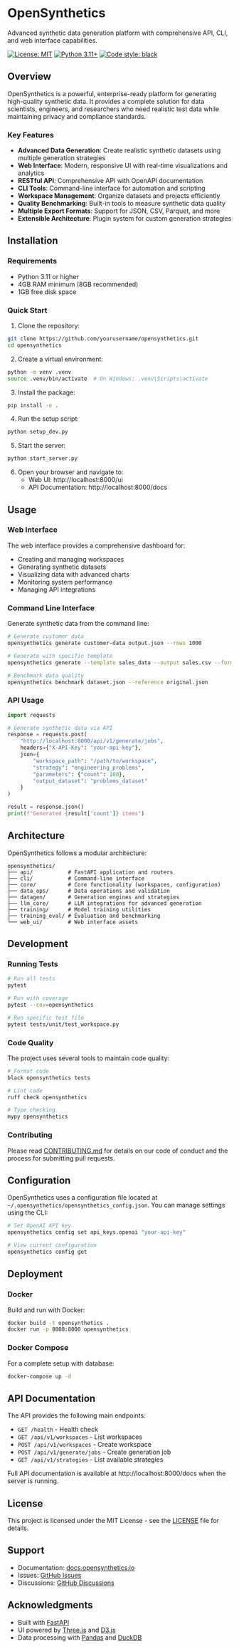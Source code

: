 # OpenSynthetics

Advanced synthetic data generation platform with comprehensive API, CLI, and web interface capabilities.

[![License: MIT](https://img.shields.io/badge/License-MIT-blue.svg)](https://opensource.org/licenses/MIT)
[![Python 3.11+](https://img.shields.io/badge/python-3.11+-blue.svg)](https://www.python.org/downloads/)
[![Code style: black](https://img.shields.io/badge/code%20style-black-000000.svg)](https://github.com/psf/black)

## Overview

OpenSynthetics is a powerful, enterprise-ready platform for generating high-quality synthetic data. It provides a complete solution for data scientists, engineers, and researchers who need realistic test data while maintaining privacy and compliance standards.

### Key Features

- **Advanced Data Generation**: Create realistic synthetic datasets using multiple generation strategies
- **Web Interface**: Modern, responsive UI with real-time visualizations and analytics
- **RESTful API**: Comprehensive API with OpenAPI documentation
- **CLI Tools**: Command-line interface for automation and scripting
- **Workspace Management**: Organize datasets and projects efficiently
- **Quality Benchmarking**: Built-in tools to measure synthetic data quality
- **Multiple Export Formats**: Support for JSON, CSV, Parquet, and more
- **Extensible Architecture**: Plugin system for custom generation strategies

## Installation

### Requirements

- Python 3.11 or higher
- 4GB RAM minimum (8GB recommended)
- 1GB free disk space

### Quick Start

1. Clone the repository:
```bash
git clone https://github.com/yourusername/opensynthetics.git
cd opensynthetics
```

2. Create a virtual environment:
```bash
python -m venv .venv
source .venv/bin/activate  # On Windows: .venv\Scripts\activate
```

3. Install the package:
```bash
pip install -e .
```

4. Run the setup script:
```bash
python setup_dev.py
```

5. Start the server:
```bash
python start_server.py
```

6. Open your browser and navigate to:
   - Web UI: http://localhost:8000/ui
   - API Documentation: http://localhost:8000/docs

## Usage

### Web Interface

The web interface provides a comprehensive dashboard for:
- Creating and managing workspaces
- Generating synthetic datasets
- Visualizing data with advanced charts
- Monitoring system performance
- Managing API integrations

### Command Line Interface

Generate synthetic data from the command line:

```bash
# Generate customer data
opensynthetics generate customer-data output.json --rows 1000

# Generate with specific template
opensynthetics generate --template sales_data --output sales.csv --format csv

# Benchmark data quality
opensynthetics benchmark dataset.json --reference original.json
```

### API Usage

```python
import requests

# Generate synthetic data via API
response = requests.post(
    "http://localhost:8000/api/v1/generate/jobs",
    headers={"X-API-Key": "your-api-key"},
    json={
        "workspace_path": "/path/to/workspace",
        "strategy": "engineering_problems",
        "parameters": {"count": 100},
        "output_dataset": "problems_dataset"
    }
)

result = response.json()
print(f"Generated {result['count']} items")
```

## Architecture

OpenSynthetics follows a modular architecture:

```
opensynthetics/
├── api/           # FastAPI application and routers
├── cli/           # Command-line interface
├── core/          # Core functionality (workspaces, configuration)
├── data_ops/      # Data operations and validation
├── datagen/       # Generation engines and strategies
├── llm_core/      # LLM integrations for advanced generation
├── training/      # Model training utilities
├── training_eval/ # Evaluation and benchmarking
└── web_ui/        # Web interface assets
```

## Development

### Running Tests

```bash
# Run all tests
pytest

# Run with coverage
pytest --cov=opensynthetics

# Run specific test file
pytest tests/unit/test_workspace.py
```

### Code Quality

The project uses several tools to maintain code quality:

```bash
# Format code
black opensynthetics tests

# Lint code
ruff check opensynthetics

# Type checking
mypy opensynthetics
```

### Contributing

Please read [CONTRIBUTING.md](CONTRIBUTING.md) for details on our code of conduct and the process for submitting pull requests.

## Configuration

OpenSynthetics uses a configuration file located at `~/.opensynthetics/opensynthetics_config.json`. You can manage settings using the CLI:

```bash
# Set OpenAI API key
opensynthetics config set api_keys.openai "your-api-key"

# View current configuration
opensynthetics config get
```

## Deployment

### Docker

Build and run with Docker:

```bash
docker build -t opensynthetics .
docker run -p 8000:8000 opensynthetics
```

### Docker Compose

For a complete setup with database:

```bash
docker-compose up -d
```

## API Documentation

The API provides the following main endpoints:

- `GET /health` - Health check
- `GET /api/v1/workspaces` - List workspaces
- `POST /api/v1/workspaces` - Create workspace
- `POST /api/v1/generate/jobs` - Create generation job
- `GET /api/v1/strategies` - List available strategies

Full API documentation is available at http://localhost:8000/docs when the server is running.

## License

This project is licensed under the MIT License - see the [LICENSE](LICENSE) file for details.

## Support

- Documentation: [docs.opensynthetics.io](https://docs.opensynthetics.io)
- Issues: [GitHub Issues](https://github.com/yourusername/opensynthetics/issues)
- Discussions: [GitHub Discussions](https://github.com/yourusername/opensynthetics/discussions)

## Acknowledgments

- Built with [FastAPI](https://fastapi.tiangolo.com/)
- UI powered by [Three.js](https://threejs.org/) and [D3.js](https://d3js.org/)
- Data processing with [Pandas](https://pandas.pydata.org/) and [DuckDB](https://duckdb.org/) 